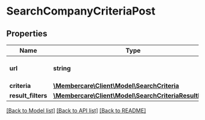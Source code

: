 # SearchCompanyCriteriaPost

## Properties
Name | Type | Description | Notes
------------ | ------------- | ------------- | -------------
**url** | **string** | The link to the current resource | [optional] 
**criteria** | [**\Membercare\Client\Model\SearchCriteria**](SearchCriteria.md) |  | [optional] 
**result_filters** | [**\Membercare\Client\Model\SearchCriteriaResultFilter**](SearchCriteriaResultFilter.md) |  | [optional] 

[[Back to Model list]](../../README.md#documentation-for-models) [[Back to API list]](../../README.md#documentation-for-api-endpoints) [[Back to README]](../../README.md)

